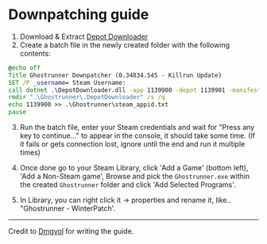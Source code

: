 # Downpatching guide

1) Download & Extract [Depot Downloader](https://github.com/SteamRE/DepotDownloader/releases/latest)
2) Create a batch file in the newly created folder with the following contents:
```bat
@echo off
Title Ghostrunner Downpatcher (0.34834.545 - Killrun Update)
SET /P _username= Steam Username: 
call dotnet .\DepotDownloader.dll -app 1139900 -depot 1139901 -manifest 1246752516781224602 -username "%_username%" -remember-password -dir ".\Ghostrunner" -max-servers 30 -max-downloads 10
rmdir ".\Ghostrunner\.DepotDownloader" /s /q
echo 1139900 >> .\Ghostrunner\steam_appid.txt
pause
```
3) Run the batch file, enter your Steam credentials and wait for "Press any key to continue..." to appear in the console, it should take some time.
(If it fails or gets connection lost, ignore until the end and run it multiple times)

4) Once done go to your Steam Library, click 'Add a Game' (bottom left), 'Add a Non-Steam game', Browse and pick the `Ghostrunner.exe` within the created `Ghostrunner` folder and click 'Add Selected Programs'.

5) In Library, you can right click it -> properties and rename it, like.. "Ghostrunner - WinterPatch'.

---
Credit to [Dmgvol](https://github.com/Dmgvol) for writing the guide.
